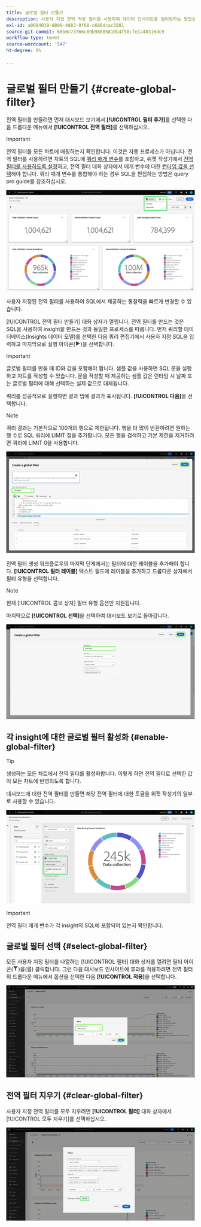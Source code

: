 ```yaml
---
title: 글로벌 필터 만들기
description: 사용자 지정 전역 적용 필터를 사용하여 데이터 인사이트를 필터링하는 방법을 알아봅니다.
exl-id: a0084039-8809-4883-9f68-c666dcac5881
source-git-commit: 60b0c73766c89b98685810b4f58cfe1a40316dc9
workflow-type: tm+mt
source-wordcount: '547'
ht-degree: 0%

---
```


# 글로벌 필터 만들기 {#create-global-filter}

전역 필터를 만들려면 먼저 대시보드 보기에서 **[!UICONTROL 필터 추가]**&#x200B;를 선택한 다음 드롭다운 메뉴에서 **[!UICONTROL 전역 필터]**&#x200B;를 선택하십시오.

>[!IMPORTANT]
>
>전역 필터를 모든 차트에 매핑하는지 확인합니다. 이것은 자동 프로세스가 아닙니다. 전역 필터를 사용하려면 차트의 SQL에 [쿼리 매개 변수](../../../query-service/ui/parameterized-queries.md)를 포함하고, 위젯 작성기에서 [전역 필터를 사용하도록 설정](#enable-global-filter)하고, 전역 필터 대화 상자에서 매개 변수에 대한 [런타임 값을 선택](#select-global-filter)해야 합니다. 쿼리 매개 변수를 통합해야 하는 경우 SQL을 편집하는 방법은 query pro guide를 참조하십시오.

![필터 추가 및 드롭다운 메뉴가 강조 표시된 사용자 지정 대시보드입니다.](../../images/sql-insights-query-pro-mode/add-filter.png)

사용자 지정된 전역 필터를 사용하여 SQL에서 제공하는 통찰력을 빠르게 변경할 수 있습니다.

[!UICONTROL 전역 필터 만들기] 대화 상자가 열립니다. 전역 필터를 만드는 것은 SQL을 사용하여 insight을 만드는 것과 동일한 프로세스를 따릅니다. 먼저 쿼리할 데이터베이스(Insights 데이터 모델)를 선택한 다음 쿼리 편집기에서 사용자 지정 SQL을 입력하고 마지막으로 실행 아이콘(![실행 아이콘.](/help/images/icons/play.png))을 선택합니다.

>[!IMPORTANT]
>
>글로벌 필터를 만들 때 ID와 값을 포함해야 합니다. 샘플 값을 사용하면 SQL 문을 실행하고 차트를 작성할 수 있습니다. 문을 작성할 때 제공하는 샘플 값은 런타임 시 날짜 또는 글로벌 필터에 대해 선택하는 실제 값으로 대체됩니다.

쿼리를 성공적으로 실행하면 결과 탭에 결과가 표시됩니다. **[!UICONTROL 다음]**&#x200B;을 선택합니다.

>[!NOTE]
>
>쿼리 결과는 기본적으로 100개의 행으로 제한됩니다. 행을 더 많이 반환하려면 원하는 행 수로 SQL 쿼리에 LIMIT 절을 추가합니다. 모든 행을 검색하고 기본 제한을 제거하려면 쿼리에 LIMIT 0을 사용합니다.

![데이터 집합 드롭다운 메뉴, 실행 아이콘 및 다음을 강조 표시한 [!UICONTROL 전역 필터 대화 상자 만들기].](../../images/sql-insights-query-pro-mode/global-filter.png)

전역 필터 생성 워크플로우의 마지막 단계에서는 필터에 대한 레이블을 추가해야 합니다. **[!UICONTROL 필터 레이블]** 텍스트 필드에 레이블을 추가하고 드롭다운 상자에서 필터 유형을 선택합니다.

>[!NOTE]
>
>현재 [!UICONTROL 콤보 상자] 필터 유형 옵션만 지원됩니다.

마지막으로 **[!UICONTROL 선택]**&#x200B;을 선택하여 대시보드 보기로 돌아갑니다.

![선택 및 필터 레이블 텍스트 입력이 강조 표시된 [!UICONTROL 전역 필터 대화 상자 만들기]입니다.](../../images/sql-insights-query-pro-mode/global-filter-label.png)

## 각 insight에 대한 글로벌 필터 활성화 {#enable-global-filter}

>[!TIP]
>
>생성하는 모든 차트에서 전역 필터를 활성화합니다. 이렇게 하면 전역 필터로 선택한 값이 모든 차트에 반영되도록 합니다.

대시보드에 대한 전역 필터를 만들면 해당 전역 필터에 대한 토글을 위젯 작성기의 일부로 사용할 수 있습니다.

![전역 필터 토글이 강조 표시된 위젯 작성기입니다.](../../images/sql-insights-query-pro-mode/global-filter-consent.png)

>[!IMPORTANT]
>
>전역 필터 매개 변수가 각 insight의 SQL에 포함되어 있는지 확인합니다.

## 글로벌 필터 선택 {#select-global-filter}

모든 사용자 지정 필터를 나열하는 [!UICONTROL 필터] 대화 상자를 열려면 필터 아이콘(![필터 아이콘)을 선택합니다.](/help/images/icons/filter.png))을(를) 클릭합니다. 그런 다음 대시보드 인사이트에 효과를 적용하려면 전역 필터의 드롭다운 메뉴에서 옵션을 선택한 다음 **[!UICONTROL 적용]**&#x200B;을 선택합니다.

![필터 대화 상자가 강조 표시된 사용자 지정 대시보드입니다.](../../images/sql-insights-query-pro-mode/custom-filters.png)

## 전역 필터 지우기 {#clear-global-filter}

사용자 지정 전역 필터를 모두 지우려면 **[!UICONTROL 필터]** 대화 상자에서 [!UICONTROL 모두 지우기]를 선택하십시오.

![모두 지우기가 강조 표시된 필터 대화 상자입니다.](../../images/sql-insights-query-pro-mode/clear-all.png)
